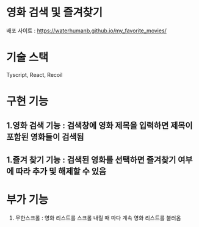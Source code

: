 # 영화 검색 및 즐겨찾기

배포 사이트 : https://waterhumanb.github.io/my_favorite_movies/

# 기술 스택

Tyscript, React, Recoil

# 구현 기능

1.영화 검색 기능 : 검색창에 영화 제목을 입력하면 제목이 포함된 영화들이 검색됨
   -

1.즐겨 찾기 기능 : 검색된 영화를 선택하면 즐겨찾기 여부에 따라 추가 및 해제할 수 있음
   -
# 부가 기능

1. 무한스크롤 : 영화 리스트를 스크롤 내릴 때 마다 계속 영화 리스트를 불러옴